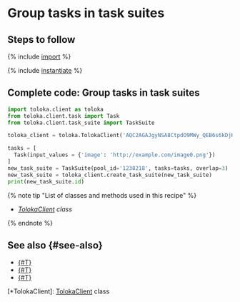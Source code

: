 # Group tasks in task suites

## Steps to follow

{% include [import](../_includes/recipes/import.md) %}

{% include [instantiate](../_includes/recipes/instantiate.md) %}

## Complete code: Group tasks in task suites

```python
import toloka.client as toloka
from toloka.client.task import Task
from toloka.client.task_suite import TaskSuite

toloka_client = toloka.TolokaClient('AQC2AGAJgyNSA8CtpdO9MWy_QEB6s6kDjHUoElE', 'PRODUCTION')

tasks = [
  Task(input_values = {'image': 'http://example.com/image0.png'})
]
new_task_suite = TaskSuite(pool_id='1238218', tasks=tasks, overlap=3)
new_task_suite = toloka_client.create_task_suite(new_task_suite)
print(new_task_suite.id)
```

{% note tip "List of classes and methods used in this recipe" %}

- _[TolokaClient](../reference/toloka.client.TolokaClient.md) class_

{% endnote %}

## See also {#see-also}

- [{#T}](../../guide/concepts/overview.md)
- [{#T}](./learn-basics.md)
- [{#T}](./use-cases.md)

[*TolokaClient]: [TolokaClient](../reference/toloka.client.TolokaClient.md) class